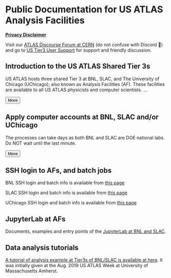 <style>
  #introMore {display: none;}
  #acctsMore {display: none;}
</style>

<script type="text/javascript" src="/tier3docs/scripts/readMoreOrLess.js"></script>

# Public Documentation for US ATLAS Analysis Facilities

<b>[Privacy Disclaimer](privacyDisclaimer)</b>

Visit our [ATLAS Discourse Forum at CERN](https://atlas-talk.web.cern.ch/) (do not confuse with Discord 👾) and go to [US Tier3 User Support](https://atlas-talk.web.cern.ch/c/us-tier-3-user-support/11) for support and friendly discussion.

## Introduction to the US ATLAS Shared Tier 3s
US ATLAS hosts three shared Tier 3 at BNL, SLAC, and The University of Chicago (UChicago); also known as Analysis Facilities (AF). These
facilities are available to all US ATLAS physicists and computer scientists. 
<span id="introLess">...</span><span id="introMore">They are
orgniazed and managed to support US ATLAS users' need on computing resources, including login,
run interactive and batch jobs, access ATLAS data, store private data, etc.
<br><br>
These facilities also support tools specific for users analysis, including ATLAS/CERN
software in CVMFS, Grid middleware, Rucio clients, Machine Learning packages, MPI, Jupyter
Lab with PyROOT, Xcache with auto data discovery, GPUs, etc.
<br><br>
The facilites are backed by staffs to support software environment, unix systems and
storages.</span>

<button onclick="readMoreOrLess('introLess', 'introMore', 'introBtn')" id="introBtn">More</button>

## Apply computer accounts at BNL, SLAC and/or UChicago
The processes can take days as both BNL and SLAC are DOE national labs. Do NOT wait until the 
last minute.

<span id="acctsLess"></span>
<span id="acctsMore">
Applying BNL computing accounts is a multiple-step process. 
[The steps are summarized at here](https://www.sdcc.bnl.gov/information/getting-started/new-user-account)<br>
<br>
[Applying SLAC computing accounts](https://atlas.slac.stanford.edu/atlas-support-center)
is a two-step process: becoming a SLAC laboratory user, and then obtain computing account(s).
</span>

</span>



<button onclick="readMoreOrLess('acctsLess', 'acctsMore', 'acctsBtn')" id="acctsBtn">More</button>

## SSH login to AFs, and batch jobs
BNL SSH login and batch info is available from [this page](sshlogin/ssh2BNL.md)

SLAC SSH login and batch info is available from [this page](sshlogin/ssh2SLAC.md)

UChicago SSH login and batch info is available from [this page](sshlogin/ssh2UChicago.md)

## JupyterLab at AFs
Documents, examples and entry points of the [JupyterLab at BNL and SLAC](jupyter/JupyterAtTier3s.md). 

## Data analysis tutorials 
[A tutorial of analysis example at Tier3s of BNL/SLAC is available at here](Tutorial-2019Aug).
It was initially given at the Aug. 2019 US ATLAS Week at University of Massachusetts Amherst.

